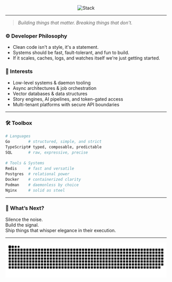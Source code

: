 <!-- GitHub Profile README -->

<p align="center">
  <img src="https://skillicons.dev/icons?i=go,ts,svelte,astro,postgres,redis,docker,nginx,linux,git&theme=dark" alt="Stack" />
</p>

---

> _Building things that matter. Breaking things that don't._

### ⚙️ Developer Philosophy

- Clean code isn't a style, it's a statement.
- Systems should be fast, fault-tolerant, and fun to build.
- If it scales, caches, logs, and watches itself we're just getting started.

### 🧠 Interests

- Low-level systems & daemon tooling  
- Async architectures & job orchestration  
- Vector databases & data structures  
- Story engines, AI pipelines, and token-gated access  
- Multi-tenant platforms with secure API boundaries  

---

### 🛠️ Toolbox

```bash
# Languages
Go        # structured, simple, and strict
TypeScript# typed, composable, predictable
SQL       # raw, expressive, precise

# Tools & Systems
Redis     # fast and versatile
Postgres  # relational power
Docker    # containerized clarity
Podman    # daemonless by choice
Nginx     # solid as steel
```

---

### 🚀 What’s Next?

Silence the noise.  
Build the signal.  
Ship things that whisper elegance in their execution.

---

<p align="center">
  <img src="https://raw.githubusercontent.com/platane/snk/output/github-contribution-grid-snake.svg" alt="Contribution Snake Animation" />
</p>
